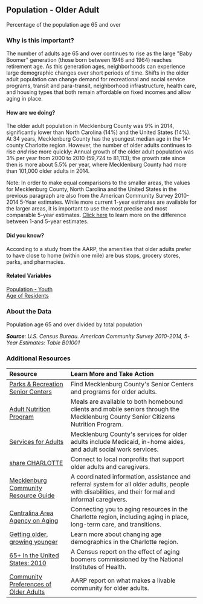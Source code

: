 ## Population - Older Adult
Percentage of the population age 65 and over

### Why is this important?   
The number of adults age 65 and over continues to rise as the large "Baby Boomer" generation (those born between 1946 and 1964) reaches retirement age. As this generation ages, neighborhoods can experience large demographic changes over short periods of time. Shifts in the older adult population can change demand for recreational and social service programs, transit and para-transit, neighborhood infrastructure, health care, and housing types that both remain affordable on fixed incomes and allow aging in place. 

#### How are we doing?
The older adult population in Mecklenburg County was 9% in 2014, significantly lower than North Carolina (14%) and the United States (14%). At 34 years, Mecklenburg County has the youngest median age in the 14-county Charlotte region. However, the number of older adults continues to rise *and* rise more quickly: Annual growth of the older adult population was 3% per year from 2000 to 2010 (59,724 to 81,113); the growth rate since then is more about 5.5% per year, where Mecklenburg County had more than 101,000 older adults in 2014.

Note: In order to make equal comparisons to the smaller areas, the values for Mecklenburg County, North Carolina and the United States in the previous paragraph are also from the American Community Survey 2010-2014 5-Year estimates. While more current 1-year estimates are available for the larger areas, it is important to use the most precise and most comparable 5-year estimates. [Click here]( http://www.census.gov/programs-surveys/acs/guidance/estimates.html/) to learn more on the difference between 1-and 5-year estimates.

#### Did you know?
According to a study from the AARP, the amenities that older adults prefer to have close to home (within one mile) are bus stops, grocery stores, parks, and pharmacies. 

#### Related Variables
<a href="javascript:void(0)" onclick="model.metricId = 'm12'">Population - Youth</a>  
<a href="javascript:void(0)" onclick="model.metricId = 'm2'">Age of Residents</a>  

### About the Data
Population age 65 and over divided by total population

_**Source**: U.S. Census Bureau. American Community Survey <span tabindex="1000" class="meta-definition" data-toggle="popover" data-title="Why 2010-2014 not 2014?" data-content="Data labeled 2010-2014 describe average conditions reported through the American Community Survey (ACS) during the period of January 2010 through December 2014. The Census collects ACS data from only a small sample of households every month. For reliable small-area estimates, the Census compiles five years of ACS data, which are used in the Quality of Life Explorer.">2010-2014</span>, 5-Year Estimates: Table B01001_

### Additional Resources
| Resource | Learn More and Take Action | 
|:--- | :--- |
|[Parks & Recreation Senior Centers](http://charmeck.org/mecklenburg/county/parkandrec/facilities/recreationcenters/Pages/Default.aspx) | Find Mecklenburg County's Senior Centers and programs for older adults.
|[Adult Nutrition Program](http://charmeck.org/mecklenburg/county/dss/adults/Pages/AdultNutrition.aspx)| Meals are available to both homebound clients and mobile seniors through the Mecklenburg County Senior Citizens Nutrition Program.
|[Services for Adults](http://charmeck.org/mecklenburg/county/dss/adults/Pages/default.aspx)| Mecklenburg County's services for older adults include Medicaid, in-home aides, and adult social work services.
|[share CHARLOTTE](http://sharecharlotte.com/)| Connect to local nonprofits that support older adults and caregivers.
|[Mecklenburg ​​​​​​​​​​​​​​​​​​​​​​​​​​​​​​​​Community Resource Guide](http://charmeck.org/mecklenburg/county/HealthDepartment/CommunityHealthServices/Pages/ResourceGuide.aspx)| A coordinated information, assistance and referral system for all older adults, people with disabilities, and their formal and informal caregivers.
|[Centralina Area Agency on Aging](http://www.centralina.org/centralina-area-agency-on-aging-home/) | Connecting you to aging resources in the Charlotte region, including aging in place, long-term care, and transitions.
| [Getting older, growing younger](http://ui.uncc.edu/story/census-2011-charlotte-region-age-change) | Learn more about changing age  demographics in the Charlotte region.
|[65+ In the United States: 2010](http://www.nih.gov/news/health/jun2014/nia-30.htm)| A Census report on the effect of aging boomers commissioned by the National Institutes of Health.
|[Community Preferences of Older Adults](http://www.aarp.org/research/ppi/liv-com2/policy/Other/articles/what-is-livable-AARP-ppi-liv-com.html) | AARP report on what makes a livable community for older adults.

